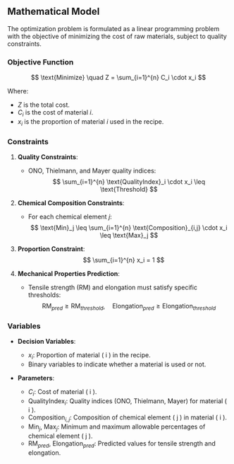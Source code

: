 ## Mathematical Model

The optimization problem is formulated as a linear programming problem with the objective of minimizing the cost of raw materials, subject to quality constraints.

### Objective Function

$$
\text{Minimize} \quad Z = \sum_{i=1}^{n} C_i \cdot x_i
$$

Where:

- $Z$ is the total cost.
- $C_i$ is the cost of material $i$.
- $x_i$ is the proportion of material $i$ used in the recipe.

### Constraints

1. **Quality Constraints**:
   - ONO, Thielmann, and Mayer quality indices:
   $$
   \sum_{i=1}^{n} \text{QualityIndex}_i \cdot x_i \leq \text{Threshold}
   $$

2. **Chemical Composition Constraints**:
   - For each chemical element $j$:
   $$
   \text{Min}_j \leq \sum_{i=1}^{n} \text{Composition}_{i,j} \cdot x_i \leq \text{Max}_j
   $$

3. **Proportion Constraint**:
   $$
   \sum_{i=1}^{n} x_i = 1
   $$

4. **Mechanical Properties Prediction**:
   - Tensile strength (RM) and elongation must satisfy specific thresholds:
   $$
   \text{RM}_{pred} \geq \text{RM}_{threshold}, \quad \text{Elongation}_{pred} \geq \text{Elongation}_{threshold}
   $$

### Variables

- **Decision Variables**:
  - $x_i$: Proportion of material \( i \) in the recipe.
  - Binary variables to indicate whether a material is used or not.

- **Parameters**:
  - $C_i$: Cost of material \( i \).
  - $\text{QualityIndex}_i$: Quality indices (ONO, Thielmann, Mayer) for material \( i \).
  - $\text{Composition}_{i,j}$: Composition of chemical element \( j \) in material \( i \).
  - $\text{Min}_j$, $\text{Max}_j$: Minimum and maximum allowable percentages of chemical element \( j \).
  - $\text{RM}_{pred}$, $\text{Elongation}_{pred}$: Predicted values for tensile strength and elongation.

